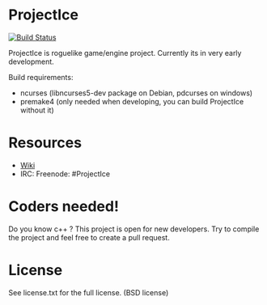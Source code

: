 ProjectIce
==========

[![Build Status](https://travis-ci.org/LauriM/ProjectIce.png)](https://travis-ci.org/LauriM/ProjectIce)

ProjectIce is roguelike game/engine project. Currently its in very early development.

Build requirements:

* ncurses (libncurses5-dev package on Debian, pdcurses on windows)
* premake4 (only needed when developing, you can build ProjectIce without it)

Resources
=========

* [Wiki](https://github.com/LauriM/ProjectIce/wiki)
* IRC: Freenode: #ProjectIce

Coders needed!
==============

Do you know c++ ? This project is open for new developers. Try to compile the project and feel free to create a pull request.

License
=======

See license.txt for the full license. (BSD license)
